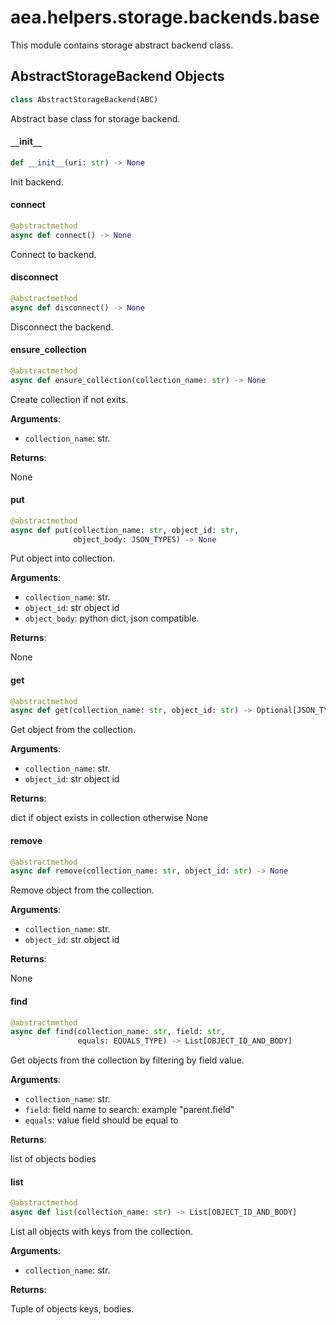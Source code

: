 <a id="aea.helpers.storage.backends.base"></a>

# aea.helpers.storage.backends.base

This module contains storage abstract backend class.

<a id="aea.helpers.storage.backends.base.AbstractStorageBackend"></a>

## AbstractStorageBackend Objects

```python
class AbstractStorageBackend(ABC)
```

Abstract base class for storage backend.

<a id="aea.helpers.storage.backends.base.AbstractStorageBackend.__init__"></a>

#### `__`init`__`

```python
def __init__(uri: str) -> None
```

Init backend.

<a id="aea.helpers.storage.backends.base.AbstractStorageBackend.connect"></a>

#### connect

```python
@abstractmethod
async def connect() -> None
```

Connect to backend.

<a id="aea.helpers.storage.backends.base.AbstractStorageBackend.disconnect"></a>

#### disconnect

```python
@abstractmethod
async def disconnect() -> None
```

Disconnect the backend.

<a id="aea.helpers.storage.backends.base.AbstractStorageBackend.ensure_collection"></a>

#### ensure`_`collection

```python
@abstractmethod
async def ensure_collection(collection_name: str) -> None
```

Create collection if not exits.

**Arguments**:

- `collection_name`: str.

**Returns**:

None

<a id="aea.helpers.storage.backends.base.AbstractStorageBackend.put"></a>

#### put

```python
@abstractmethod
async def put(collection_name: str, object_id: str,
              object_body: JSON_TYPES) -> None
```

Put object into collection.

**Arguments**:

- `collection_name`: str.
- `object_id`: str object id
- `object_body`: python dict, json compatible.

**Returns**:

None

<a id="aea.helpers.storage.backends.base.AbstractStorageBackend.get"></a>

#### get

```python
@abstractmethod
async def get(collection_name: str, object_id: str) -> Optional[JSON_TYPES]
```

Get object from the collection.

**Arguments**:

- `collection_name`: str.
- `object_id`: str object id

**Returns**:

dict if object exists in collection otherwise None

<a id="aea.helpers.storage.backends.base.AbstractStorageBackend.remove"></a>

#### remove

```python
@abstractmethod
async def remove(collection_name: str, object_id: str) -> None
```

Remove object from the collection.

**Arguments**:

- `collection_name`: str.
- `object_id`: str object id

**Returns**:

None

<a id="aea.helpers.storage.backends.base.AbstractStorageBackend.find"></a>

#### find

```python
@abstractmethod
async def find(collection_name: str, field: str,
               equals: EQUALS_TYPE) -> List[OBJECT_ID_AND_BODY]
```

Get objects from the collection by filtering by field value.

**Arguments**:

- `collection_name`: str.
- `field`: field name to search: example "parent.field"
- `equals`: value field should be equal to

**Returns**:

list of objects bodies

<a id="aea.helpers.storage.backends.base.AbstractStorageBackend.list"></a>

#### list

```python
@abstractmethod
async def list(collection_name: str) -> List[OBJECT_ID_AND_BODY]
```

List all objects with keys from the collection.

**Arguments**:

- `collection_name`: str.

**Returns**:

Tuple of objects keys, bodies.


